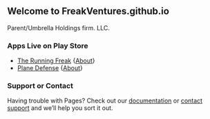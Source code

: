 ## Welcome to FreakVentures.github.io
Parent/Umbrella Holdings firm. LLC.

### Apps Live on Play Store
- [The Running Freak](https://play.google.com/store/apps/details?id=com.thefreakapps.therunningfreak) {[About]()} 
- [Plane Defense](https://play.google.com/store/apps/details?id=com.thefreakapps.planedefence)  {[About]()} 

### Support or Contact

Having trouble with Pages? Check out our [documentation](https://help.github.com/categories/github-pages-basics/) or [contact support](https://github.com/contact) and we’ll help you sort it out.
